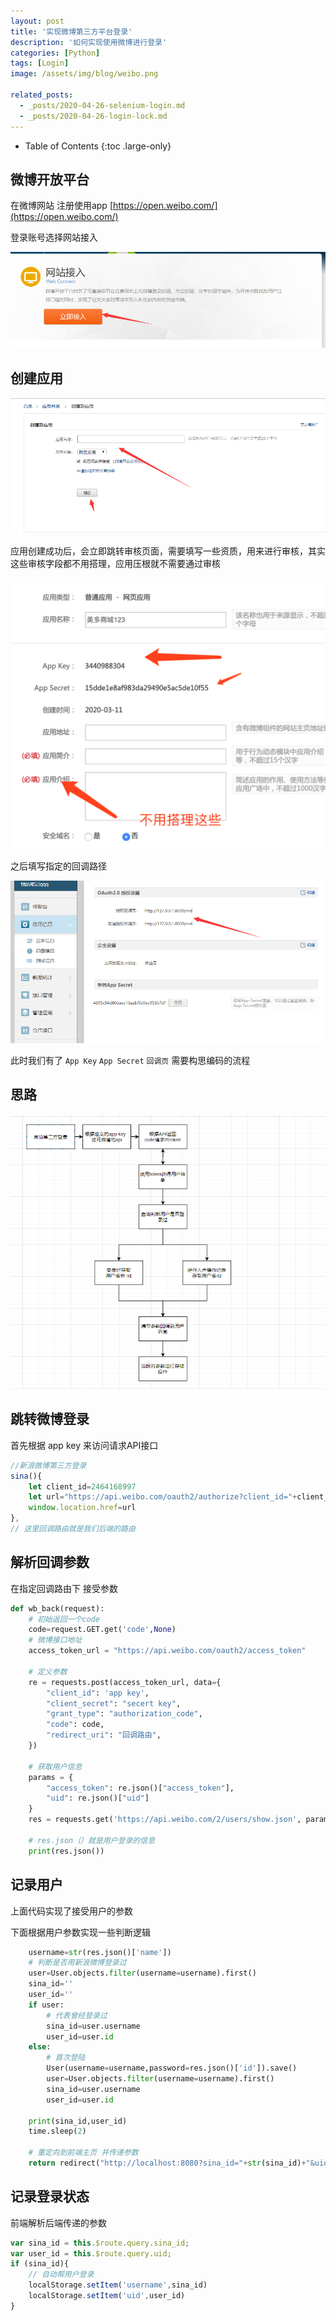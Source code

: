 ```yaml
---
layout: post
title: '实现微博第三方平台登录'
description: '如何实现使用微博进行登录'
categories: [Python]
tags: [Login]
image: /assets/img/blog/weibo.png

related_posts:
  - _posts/2020-04-26-selenium-login.md
  - _posts/2020-04-26-login-lock.md
---
```

- Table of Contents
{:toc .large-only}

## 微博开放平台

在微博网站 注册使用app  [https://open.weibo.com/](https://open.weibo.com/)

登录账号选择网站接入

![网站接入](/assets/img/sina_login/website_access.png)

## 创建应用

![创建应用](/assets/img/sina_login/create_app.png)

  应用创建成功后，会立即跳转审核页面，需要填写一些资质，用来进行审核，其实这些审核字段都不用搭理，应用压根就不需要通过审核

![20200311091634_25884](/assets/img/sina_login/20200311091634_25884.png)

之后填写指定的回调路径

![回调信息](/assets/img/sina_login/callback.png)

此时我们有了 `App Key` `App Secret` `回调页` 需要构思编码的流程

## 思路

![思路](/assets/img/sina_login/Ideas.png)


## 跳转微博登录
首先根据 app key 来访问请求API接口 

```js
//新浪微博第三方登录
sina(){
    let client_id=2464168997
    let url="https://api.weibo.com/oauth2/authorize?client_id="+client_id+"&redirect_uri=回调路由"
    window.location.href=url
},
// 这里回调路由就是我们后端的路由
```

## 解析回调参数
在指定回调路由下 接受参数

```python
def wb_back(request):
    # 初始返回一个code
    code=request.GET.get('code',None)
    # 微博接口地址
    access_token_url = "https://api.weibo.com/oauth2/access_token"

    # 定义参数
    re = requests.post(access_token_url, data={
        "client_id": 'app key',
        "client_secret": "secert key",
        "grant_type": "authorization_code",
        "code": code,
        "redirect_uri": "回调路由",
    })

    # 获取用户信息
    params = {
        "access_token": re.json()["access_token"],
        "uid": re.json()["uid"]
    }
    res = requests.get('https://api.weibo.com/2/users/show.json', params)

    # res.json（）就是用户登录的信息
    print(res.json())
```

## 记录用户
上面代码实现了接受用户的参数

下面根据用户参数实现一些判断逻辑

```python
    username=str(res.json()['name'])
    # 判断是否用新浪微博登录过
    user=User.objects.filter(username=username).first()
    sina_id=''
    user_id=''
    if user:
        # 代表曾经登录过
        sina_id=user.username
        user_id=user.id
    else:
        # 首次登陆
        User(username=username,password=res.json()['id']).save()
        user=User.objects.filter(username=username).first()
        sina_id=user.username
        user_id=user.id

    print(sina_id,user_id)
    time.sleep(2)

    # 重定向到前端主页 并传递参数
    return redirect("http://localhost:8080?sina_id="+str(sina_id)+"&uid="+str(user_id))
```


## 记录登录状态
前端解析后端传递的参数

```js
var sina_id = this.$route.query.sina_id;
var user_id = this.$route.query.uid;
if (sina_id){
    // 自动帮用户登录
    localStorage.setItem('username',sina_id)
    localStorage.setItem('uid',user_id)
}
```